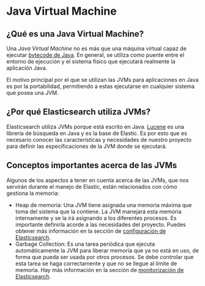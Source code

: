 # Java Virtual Machine
## ¿Qué es una Java Virtual Machine?
Una *Java Virtual Machine* no es más que una máquina virtual capaz de ejecutar [bytecode de Java](https://es.wikipedia.org/wiki/Bytecode_Java).
En general, se utiliza como puente entre el entorno de ejecución y el sistema físico que ejecutará realmente la aplicación Java.

El motivo principal por el que se utilizan las JVMs para aplicaciones en Java es por la portabilidad, permitiendo a estas ejecutarse en cualquier sistema que posea una JVM.

## ¿Por qué Elasticsearch utiliza JVMs?
Elasticsearch utiliza JVMs porque está escrito en Java. [Lucene](../como_funciona_elasticsearch/lucene.html) es una librería de búsqueda en Java y es la base de Elastic.
Es por esto que es necesario conocer las características y necesidades de nuestro proyecto para definir las especificaciones de la JVM donde se ejecutará.

## Conceptos importantes acerca de las JVMs
Algunos de los aspectos a tener en cuenta acerca de las JVMs, que nos servirán durante el manejo de Elastic, están relacionados con cómo gestiona la memoria:
* Heap de memoria: Una JVM tiene asignada una memoria máxima que toma del sistema que la contiene. La JVM manejará esta memoria internamente y se la irá asignando a los diferentes procesos. Es importante definirla acorde a las necesidades del proyecto. Puedes obtener más información en la sección de [configuración de Elasticsearch](../como_funciona_elasticsearch/configuracion_de_elasticsearch.html).
* Garbage Collection: Es una tarea periódica que ejecuta automáticamente la JVM para liberar memoria que ya no está en uso, de forma que pueda ser usada por otros procesos. Se debe controlar que esta tarea se haga correctamente y que no se llegue al límite de memoria. Hay más información en la sección de [monitorización de Elasticsearch](../como_funciona_elasticsearch/monitorizacion_de_elasticsearch.html).

